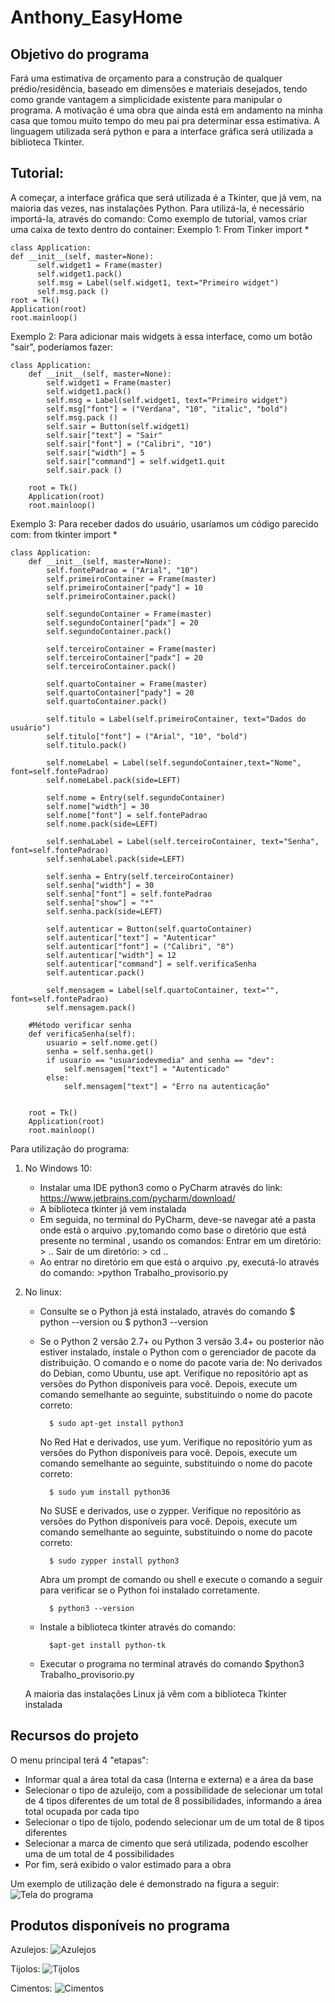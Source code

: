 # Anthony_EasyHome

## Objetivo do programa

Fará uma estimativa de orçamento para a construção de qualquer prédio/residência, baseado em dimensões e materiais desejados, tendo como grande vantagem a simplicidade existente para manipular o programa.
A motivação é uma obra que ainda está em andamento na minha casa que tomou muito tempo do meu pai pra determinar essa estimativa.
A linguagem utilizada será python e para a interface gráfica será utilizada a biblioteca Tkinter.


## Tutorial:

A começar, a interface gráfica que será utilizada é a Tkinter, que já vem, na maioria das vezes, nas instalações Python.
Para utilizá-la, é necessário importá-la, através do comando:
Como exemplo de tutorial, vamos criar uma caixa de texto dentro do container:
Exemplo 1:
    From Tinker import *

    class Application:
    def __init__(self, master=None):
          self.widget1 = Frame(master)
          self.widget1.pack()
          self.msg = Label(self.widget1, text="Primeiro widget")
          self.msg.pack ()
    root = Tk()
    Application(root)
    root.mainloop()

Exemplo 2: Para adicionar mais widgets à essa interface, como um botão "sair", poderíamos fazer:
    
    class Application:
        def __init__(self, master=None):
            self.widget1 = Frame(master)
            self.widget1.pack()
            self.msg = Label(self.widget1, text="Primeiro widget")
            self.msg["font"] = ("Verdana", "10", "italic", "bold")
            self.msg.pack ()
            self.sair = Button(self.widget1)
            self.sair["text"] = "Sair"
            self.sair["font"] = ("Calibri", "10")
            self.sair["width"] = 5
            self.sair["command"] = self.widget1.quit
            self.sair.pack ()

        root = Tk()
        Application(root)
        root.mainloop()

Exemplo 3: Para receber dados do usuário, usaríamos um código parecido com:
    from tkinter import *

    class Application:
        def __init__(self, master=None):
            self.fontePadrao = ("Arial", "10")
            self.primeiroContainer = Frame(master)
            self.primeiroContainer["pady"] = 10
            self.primeiroContainer.pack()

            self.segundoContainer = Frame(master)
            self.segundoContainer["padx"] = 20
            self.segundoContainer.pack()

            self.terceiroContainer = Frame(master)
            self.terceiroContainer["padx"] = 20
            self.terceiroContainer.pack()

            self.quartoContainer = Frame(master)
            self.quartoContainer["pady"] = 20
            self.quartoContainer.pack()

            self.titulo = Label(self.primeiroContainer, text="Dados do usuário")
            self.titulo["font"] = ("Arial", "10", "bold")
            self.titulo.pack()

            self.nomeLabel = Label(self.segundoContainer,text="Nome", font=self.fontePadrao)
            self.nomeLabel.pack(side=LEFT)

            self.nome = Entry(self.segundoContainer)
            self.nome["width"] = 30
            self.nome["font"] = self.fontePadrao
            self.nome.pack(side=LEFT)

            self.senhaLabel = Label(self.terceiroContainer, text="Senha", font=self.fontePadrao)
            self.senhaLabel.pack(side=LEFT)

            self.senha = Entry(self.terceiroContainer)
            self.senha["width"] = 30
            self.senha["font"] = self.fontePadrao
            self.senha["show"] = "*"
            self.senha.pack(side=LEFT)

            self.autenticar = Button(self.quartoContainer)
            self.autenticar["text"] = "Autenticar"
            self.autenticar["font"] = ("Calibri", "8")
            self.autenticar["width"] = 12
            self.autenticar["command"] = self.verificaSenha
            self.autenticar.pack()

            self.mensagem = Label(self.quartoContainer, text="", font=self.fontePadrao)
            self.mensagem.pack()

        #Método verificar senha
        def verificaSenha(self):
            usuario = self.nome.get()
            senha = self.senha.get()
            if usuario == "usuariodevmedia" and senha == "dev":
                self.mensagem["text"] = "Autenticado"
            else:
                self.mensagem["text"] = "Erro na autenticação"


        root = Tk()
        Application(root)
        root.mainloop()
        
Para utilização do programa:
1. No Windows 10:
    - Instalar uma IDE python3 como o PyCharm através do link:
         https://www.jetbrains.com/pycharm/download/
    - A biblioteca tkinter já vem instalada
    - Em seguida, no terminal do PyCharm, deve-se navegar até a pasta onde está o arquivo .py,tomando como base o diretório que está presente no terminal , usando os comandos:
        Entrar em um diretório:
            > ..
        Sair de um diretório:
            > cd ..
    - Ao entrar no diretório em que está o arquivo .py, executá-lo através do comando:
            >python Trabalho_provisorio.py
2. No linux:
    - Consulte se o Python já está instalado, através do comando
        $ python --version
                ou
        $ python3 --version
    - Se o Python 2 versão 2.7+ ou Python 3 versão 3.4+ ou posterior não estiver instalado, instale o Python com o gerenciador de pacote da distribuição. O comando e o nome do pacote varia de:
        No derivados do Debian, como Ubuntu, use apt. Verifique no repositório apt as versões do Python disponíveis para você. Depois, execute um comando semelhante ao seguinte, substituindo o nome do pacote correto:

            $ sudo apt-get install python3
        
        No Red Hat e derivados, use yum. Verifique no repositório yum as versões do Python disponíveis para você. Depois, execute um comando semelhante ao seguinte, substituindo o nome do pacote correto:

            $ sudo yum install python36
        
        No SUSE e derivados, use o zypper. Verifique no repositório as versões do Python disponíveis para você. Depois, execute um comando semelhante ao seguinte, substituindo o nome do pacote correto:

            $ sudo zypper install python3
    
        Abra um prompt de comando ou shell e execute o comando a seguir para verificar se o Python foi instalado corretamente.
            
            $ python3 --version
       
    - Instale a biblioteca tkinter através do comando:
            
            $apt-get install python-tk
       
    - Executar o programa no terminal através do comando
            $python3 Trabalho_provisorio.py
    
    A maioria das instalações Linux já vêm com a biblioteca Tkinter instalada


## Recursos do projeto
O menu principal terá 4 "etapas":
- Informar qual a área total da casa (Interna e externa) e a área da base
- Selecionar o tipo de azuleijo, com a possibilidade de selecionar um total de 4 tipos diferentes de um total de 8 possibilidades, informando a área total ocupada por cada tipo
- Selecionar o tipo de tijolo, podendo selecionar um de um total de 8 tipos diferentes
- Selecionar a marca de cimento que será utilizada, podendo escolher uma de um total de 4 possibilidades
- Por fim, será exibido o valor estimado para a obra

Um exemplo de utilização dele é demonstrado na figura a seguir:
![Tela do programa](https://i.imgur.com/7o1XY0S.png)

## Produtos disponíveis no programa
Azulejos:
    ![Azulejos](https://i.imgur.com/prEdkqj.png)
    
Tijolos:
    ![Tijolos](https://i.imgur.com/9YSPffX.png)
    
Cimentos:
    ![Cimentos](https://i.imgur.com/zyFxVuV.png)

